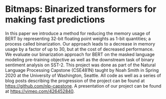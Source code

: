 # Bitmaps: Binarized transformers for making fast predictions

In this paper we introduce a method for reducing the memory usage of BERT by representing 32-bit floating point weights as 1-bit quantities; a process called binarization. Our approach leads to a decrease
in memory usage by a factor of up to 30, but at the cost of decreased performance. We evaluate our binarization approach for BERT on the masked language modeling pre-training objective as well as the downstream task of binary sentiment analysis on SST-2.
This project was done as part of the Natural Language Processing Capstone (CSE481N) taught by Noah Smith in Spring 2020 at the University of Washington, Seattle. All code as well as a series of blog posts describing the progression of the project can be found at https://github.com/nlp-capstone.
A presentation of our project can be found at https://vimeo.com/426452840.
